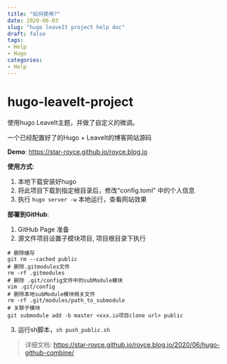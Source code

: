 ```yaml
---
title: "如何使用?"
date: 2020-06-03
slug: "hugo leaveIt project help doc"
draft: false
tags:
- Help
- Hugo
categories:
- Help
---
```



# hugo-leaveIt-project

使用hugo LeaveIt主题，并做了自定义的微调。

一个已经配置好了的Hugo + LeaveIt的博客网站源码

**Demo**: https://star-royce.github.io/royce.blog.io

**使用方式**: 

1. 本地下载安装好hugo
2. 将此项目下载到指定根目录后，修改“config.toml” 中的个人信息
3. 执行 `hugo server -w` 本地运行，查看网站效果

**部署到GitHub**: 

1. GitHub Page 准备
2. 源文件项目设置子模块项目, 项目根目录下执行
```
# 删除缓存
git rm --cached public
# 删除.gitmodules文件
rm -rf .gitmodules
# 删除 .git/config文件中的subModule模块
vim .git/config 
# 删除本地subModule模块相关文件
rm -rf .git/modules/path_to_submodule
# 关联子模块
git submodule add -b master <xxx.io项目clone url> public
```
3. 运行sh脚本，`sh push_public.sh`

> 详细文档: https://star-royce.github.io/royce.blog.io/2020/06/hugo-github-combine/
